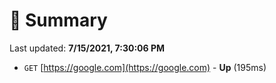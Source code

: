 # 📖 Summary
Last updated: **7/15/2021, 7:30:06 PM**

- `GET` [https://google.com](https://google.com) - **Up** (195ms)
